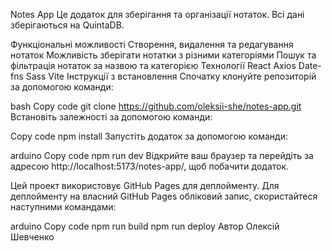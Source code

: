 Notes App
Це додаток для зберігання та організації нотаток. Всі дані зберігаються на QuintaDB.

Функціональні можливості
Створення, видалення та редагування нотаток
Можливість зберігати нотатки з різними категоріями
Пошук та фільтрація нотаток за назвою та категорією
Технології
React
Axios
Date-fns
Sass
Vite
Інструкції з встановлення
Спочатку клонуйте репозиторій за допомогою команди:

bash
Copy code
git clone https://github.com/oleksii-she/notes-app.git
Встановіть залежності за допомогою команди:

Copy code
npm install
Запустіть додаток за допомогою команди:

arduino
Copy code
npm run dev
Відкрийте ваш браузер та перейдіть за адресою http://localhost:5173/notes-app/, щоб побачити додаток.

Цей проект використовує GitHub Pages для деплойменту. Для деплойменту на власний GitHub Pages обліковий запис, скористайтеся наступними командами:

arduino
Copy code
npm run build
npm run deploy
Автор
Олексій Шевченко

